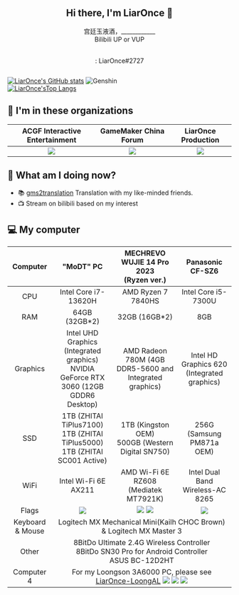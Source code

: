 <h2 align="center">Hi there, I'm LiarOnce 👋</h2>
<p align="center">
  宫廷玉液酒，____________<br>
  Bilibili UP or VUP
</p>
<p align="center">
  <a href="https://space.bilibili.com/8079156"><img src="https://img.shields.io/badge/-bilibili-66ccff" alt=""></a>&nbsp
  <a href="https://live.bilibili.com/254793"><img src="https://img.shields.io/badge/-bilibili%20Stream-66ccff" alt=""></a>&nbsp
  <a href="https://twitter.com/LiarOnce_P"><img src="https://img.shields.io/badge/-Twitter-blue" alt=""></a><br>
  <img src="https://img.shields.io/badge/-Discord-blueviolet" alt="">: LiarOnce#2727
</p>
<p align="center"><img src="https://raw.githubusercontent.com/LiarOnce/liaronce/main/me.gif" alt="" /></p>

[![LiarOnce's GitHub stats](https://github-readme-stats.vercel.app/api?username=LiarOnce&show_icons=true&theme=dark)](https://github.com/LiarOnce) 
![Genshin](https://genshin-card.liaronce.com/107/10691382.png)  
[![LiarOnce'sTop Langs](https://github-readme-stats.vercel.app/api/top-langs/?username=LiarOnce&layout=compact&hide=php,java)](https://github.com/LiarOnce)  

## 👯 I'm in these organizations

  <table align="center">
    <thead>
      <tr>
        <th style='text-align:center;' >ACGF Interactive Entertainment</th>
        <th style='text-align:center;' >GameMaker China Forum</th>
        <th style='text-align:center;' >LiarOnce Production</th>
      </tr>
    </thead>
    <tbody>
      <tr>
        <td style='text-align:center;' >
          <a href='https://github.com/ACGFIE'>
            <img src="https://avatars.githubusercontent.com/u/26761932?s=200&amp;v=4" referrerpolicy="no-referrer">
          </a>
        </td>
        <td style='text-align:center;' >
          <a href='https://github.com/GamemakerChina'>
            <img src="https://avatars.githubusercontent.com/u/38027452?s=200&amp;v=4" referrerpolicy="no-referrer">
          </a>
        </td>
        <td style='text-align:center;' >
          <a href='https://github.com/LiarOnceP'>
            <img src="https://avatars.githubusercontent.com/u/37476262?s=200&amp;v=4" referrerpolicy="no-referrer">
          </a>
        </td>
      </tr>
    </tbody>
  </table>
  
## 🤔 What am I doing now?

 - 📚 [gms2translation](https://github.com/GamemakerChina/gms2translation) Translation with my like-minded friends.
 - 📺 Stream on bilibili based on my interest

## 💻 My computer

<table align="center">
            <thead>
                <tr>
                    <th style='text-align:center;'>Computer</th>
                    <th style='text-align:center;'>"MoDT" PC</th>
                    <th style='text-align:center;'>MECHREVO WUJIE 14 Pro 2023<br />(Ryzen ver.)</th>
                    <th style='text-align:center;'>Panasonic CF-SZ6</th>
                </tr>
            </thead>
            <tbody>
                <tr>
                    <td style='text-align:center;'>CPU</td>
                    <td style='text-align:center;'>Intel Core i7-13620H</td>
                    <td style='text-align:center;'>AMD Ryzen 7 7840HS</td>
                    <td style='text-align:center;'>Intel Core i5-7300U</td>
                </tr>
                <tr>
                    <td style='text-align:center;'>RAM</td>
                    <td style='text-align:center;'>64GB (32GB*2)</td>
                    <td style='text-align:center;'>32GB (16GB*2)</td>
                    <td style='text-align:center;'>8GB</td>
                </tr>
                <tr>
                    <td style='text-align:center;'>Graphics</td>
                    <td style='text-align:center;'>Intel UHD Graphics (Integrated graphics)<br />NVIDIA GeForce RTX 3060 (12GB GDDR6 Desktop)</td>
                    <td style='text-align:center;'>AMD Radeon 780M (4GB DDR5-5600 and Integrated graphics)</td>
                    <td style='text-align:center;'>Intel HD Graphics 620 (Integrated graphics)</td>
                </tr>
                <tr>
                    <td style='text-align:center;'>SSD</td>
                    <td style='text-align:center;'>1TB (ZHITAI TiPlus7100)<br />1TB (ZHITAI TiPlus5000)<br />1TB (ZHITAI SC001 Active)</td>
                    <td style='text-align:center;'>1TB (Kingston OEM)<br />500GB (Western Digital SN750)</td>
                    <td style='text-align:center;'>256G (Samsung PM871a OEM)</td>
                </tr>
                <tr>
                    <td style='text-align:center;'>WiFi</td>
                    <td style='text-align:center;'>Intel Wi-Fi 6E AX211</td>
                    <td style='text-align:center;'>AMD Wi-Fi 6E RZ608 (Mediatek MT7921K)</td>
                    <td style='text-align:center;'>Intel Dual Band Wireless-AC 8265</td>
                </tr>
                <tr>
                    <td style='text-align:center;'>Flags</td>
                    <td style='text-align:center;'><img src="https://img.shields.io/static/v1?style=for-the-badge&message=Windows+11&color=0078D4&logo=Windows+11&logoColor=FFFFFF&label=" /></td>
                    <td style='text-align:center;'>
                      <img src="https://img.shields.io/static/v1?style=for-the-badge&message=Windows+11&color=0078D4&logo=Windows+11&logoColor=FFFFFF&label=" />
                      <img src="https://img.shields.io/static/v1?style=for-the-badge&message=Manjaro&color=35BF5C&logo=manjaro&logoColor=FFFFFF&label=" />
                    </td>
                    <td style='text-align:center;'>
                      <img src="https://img.shields.io/static/v1?style=for-the-badge&message=Windows+10&color=0078D6&logo=Windows+10&logoColor=FFFFFF&label=" />
                    </td>
                </tr>
                <tr>
                    <td style='text-align:center;'>Keyboard & Mouse</td>
                    <td style='text-align:center;' colspan="3">Logitech MX Mechanical Mini(Kailh CHOC Brown) & Logitech MX Master 3</td>
                </tr>
                <tr>
                    <td style='text-align:center;'>Other</td>
                    <td style='text-align:center;' colspan="3">8BitDo Ultimate 2.4G Wireless Controller<br />8BitDo SN30 Pro for Android Controller<br />ASUS BC-12D2HT</td>
                </tr>
                <tr>
                    <td style='text-align:center;'>Computer 4</td>
                    <td style='text-align:center;' colspan="3">
                      For my Loongson 3A6000 PC, please see <a href="https://github.com/LiarOnce-LoongAL">LiarOnce-LoongAL</a>
                      <img src="https://img.shields.io/static/v1?style=for-the-badge&message=Arch+Linux&color=1793D1&logo=Arch+Linux&logoColor=FFFFFF&label=" />
                      <img src="https://img.shields.io/static/v1?style=for-the-badge&message=Debian&color=A81D33&logo=Debian&logoColor=FFFFFF&label=" />
                      <img src="https://img.shields.io/static/v1?style=for-the-badge&message=Deepin&color=007CFF&logo=deepin&logoColor=FFFFFF&label=" />
                    </td>
                </tr>
            </tbody>
        </table>


<!--
**LiarOnce/liaronce** is a ✨ _special_ ✨ repository because its `README.md` (this file) appears on your GitHub profile.

Here are some ideas to get you started:

- 🔭 I’m currently working on ...
- 🌱 I’m currently learning ...
- 👯 I’m looking to collaborate on ...
- 🤔 I’m looking for help with ...
- 💬 Ask me about ...
- 📫 How to reach me: ...
- 😄 Pronouns: ...
- ⚡ Fun fact: ...
-->


